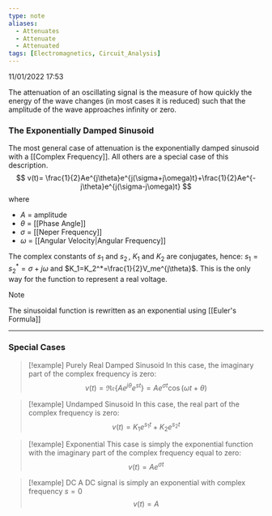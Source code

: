 ```yaml
---
type: note
aliases:
  - Attenuates
  - Attenuate
  - Attenuated
tags: [Electromagnetics, Circuit_Analysis]
---
```

11/01/2022 17:53

  

The attenuation of an oscillating signal is the measure of how quickly the energy of the wave changes (in most cases it is reduced) such that the amplitude of the wave approaches infinity or zero. 


### The Exponentially Damped Sinusoid

The most general case of attenuation is the exponentially damped sinusoid with a [[Complex Frequency]]. All others are a special case of this description.
$$
v(t)= \frac{1}{2}Ae^{j\theta}e^{j(\sigma+j\omega)t}+\frac{1}{2}Ae^{-j\theta}e^{j(\sigma-j\omega)t}
$$
where
- $A$ = amplitude
- $\theta$ = [[Phase Angle]]
- $\sigma$ = [[Neper Frequency]]
- $\omega$ = [[Angular Velocity|Angular Frequency]]

The complex constants of $s_1$ and $s_2\,$, $K_1$ and $K_2$ are conjugates, hence: $s_1=s_2^*=\sigma+j\omega$ and $K_1=K_2^*=\frac{1}{2}V_me^{j\theta}$. This is the only way for the function to represent a real voltage.

>[!note]
>The sinusoidal function is rewritten as an exponential using [[Euler's Formula]]

---

### Special Cases

>[!example] Purely Real Damped Sinusoid
>In this case, the imaginary part of the complex frequency is zero:
>$$
v(t)=\mathfrak{Re}\{Ae^{j\theta}e^{st}\}=Ae^{\sigma t}\cos(\omega t+\theta)
$$

>[!example] Undamped Sinusoid
>In this case, the real part of the complex frequency is zero:
>$$
v(t)=K_1e^{s_1t}+K_2e^{s_2t}
$$

>[!example] Exponential
>This case is simply the exponential function with the imaginary part of the complex frequency equal to zero:
>$$
v(t)=Ae^{\sigma t}
$$

>[!example] DC
>A DC signal is simply an exponential with complex frequency $s=0$
>$$
v(t)=A
$$

